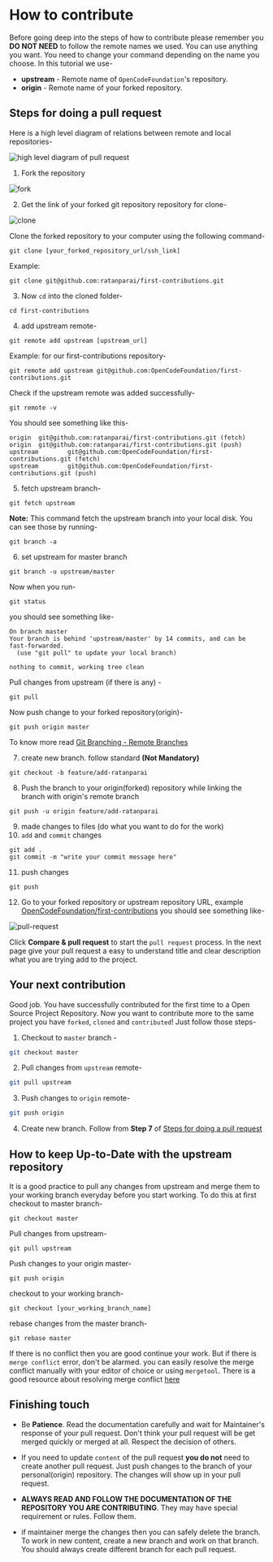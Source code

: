 # How to contribute

Before going deep into the steps of how to contribute please remember you **DO NOT NEED** to follow the remote names we used. You can use anything you want. You need to change your command depending on the name you choose. In this tutorial we use-

- **upstream** - Remote name of `OpenCodeFoundation`'s repository.
- **origin** - Remote name of your forked repository.

## Steps for doing a pull request

Here is a high level diagram of relations between remote and local repositories-

![high level diagram of pull request](images/remote.png)

1. Fork the repository

![fork](images/fork.png)

2. Get the link of your forked git repository repository for clone-

![clone](images/clone.png)

Clone the forked repository to your computer using the following command-

```
git clone [your_forked_repository_url/ssh_link]
```

Example:

```
git clone git@github.com:ratanparai/first-contributions.git
```

3. Now `cd` into the cloned folder-

```
cd first-contributions
```

4. add upstream remote-

```
git remote add upstream [upstream_url]
```

Example: for our first-contributions repository-

```
git remote add upstream git@github.com:OpenCodeFoundation/first-contributions.git
```

Check if the upstream remote was added successfully-

```
git remote -v
```

You should see something like this-

```
origin  git@github.com:ratanparai/first-contributions.git (fetch)
origin  git@github.com:ratanparai/first-contributions.git (push)
upstream        git@github.com:OpenCodeFoundation/first-contributions.git (fetch)
upstream        git@github.com:OpenCodeFoundation/first-contributions.git (push)
```

5. fetch upstream branch-

```
git fetch upstream
```

**Note:** This command fetch the upstream branch into your local disk. You can see those by running-

```
git branch -a
```

6. set upstream for master branch

```
git branch -u upstream/master
```

Now when you run-

```
git status
```

you should see something like-

```
On branch master
Your branch is behind 'upstream/master' by 14 commits, and can be fast-forwarded.
  (use "git pull" to update your local branch)

nothing to commit, working tree clean
```

Pull changes from upstream (if there is any) -

```
git pull
```

Now push change to your forked repository(origin)-

```
git push origin master
```

To know more read [Git Branching - Remote Branches](https://git-scm.com/book/en/v2/Git-Branching-Remote-Branches)

7. create new branch. follow standard **(Not Mandatory)**

```
git checkout -b feature/add-ratanparai
```

8. Push the branch to your origin(forked) repository while linking the branch with origin's remote branch

```
git push -u origin feature/add-ratanparai
```

9. made changes to files (do what you want to do for the work)
10. `add` and `commit` changes

```
git add .
git commit -m "write your commit message here"
```

11. push changes

```
git push
```

12. Go to your forked repository or upstream repository URL, example [OpenCodeFoundation/first-contributions](https://github.com/ratanparai/first-contributions) you should see something like-

![pull-request](images/compareandpull.png)

Click **Compare & pull request** to start the `pull request` process. In the next page give your pull request a easy to understand title and clear description what you are trying add to the project.


## Your next contribution
Good job. You have successfully contributed for the first time to a Open Source Project Repository. Now you want to contribute more to the same project you have `forked`, `cloned` and `contributed`! Just follow those steps-


1. Checkout to `master` branch -

```bash
git checkout master
```

2. Pull changes from `upstream` remote-

```bash
git pull upstream
```

3. Push changes to `origin` remote-

```bash
git push origin
```

4. Create new branch. Follow from **Step 7** of [Steps for doing a pull request](#steps-for-doing-a-pull-request)

## How to keep Up-to-Date with the upstream repository

It is a good practice to pull any changes from upstream and merge them to your working branch everyday before you start working. To do this at first checkout to master branch-

```
git checkout master
```

Pull changes from upstream-

```
git pull upstream
```

Push changes to your origin master-

```
git push origin
```

checkout to your working branch-

```
git checkout [your_working_branch_name]
```

rebase changes from the master branch-

```
git rebase master
```

If there is no conflict then you are good continue your work. But if there is `merge conflict` error, don't be alarmed. you can easily resolve the merge conflict manually with your editor of choice or using `mergetool`. There is a good resource about resolving merge conflict [here](https://gist.github.com/karenyyng/f19ff75c60f18b4b8149)


## Finishing touch

- Be **Patience**. Read the documentation carefully and wait for Maintainer's response of your pull request. Don't think your pull request will be get merged quickly or merged at all. Respect the decision of others.

- If you need to update `content` of the pull request **you do not** need to create another pull request. Just push changes to the branch of your personal(origin) repository. The changes will show up in your pull request.

- **ALWAYS READ AND FOLLOW THE DOCUMENTATION OF THE REPOSITORY YOU ARE CONTRIBUTING**. They may have special requirement or rules. Follow them.

- if maintainer merge the changes then you can safely delete the branch. To work in new content, create a new branch and work on that branch. You should always create different branch for each pull request.
